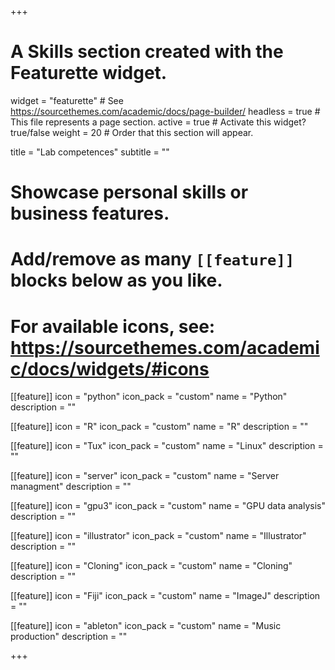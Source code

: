 +++
# A Skills section created with the Featurette widget.
widget = "featurette"  # See https://sourcethemes.com/academic/docs/page-builder/
headless = true  # This file represents a page section.
active = true  # Activate this widget? true/false
weight = 20  # Order that this section will appear.

title = "Lab competences"
subtitle = ""

# Showcase personal skills or business features.
# 
# Add/remove as many `[[feature]]` blocks below as you like.
# 
# For available icons, see: https://sourcethemes.com/academic/docs/widgets/#icons



[[feature]]
  icon = "python"
  icon_pack = "custom"
  name = "Python"
  description = ""  

[[feature]]
  icon = "R"
  icon_pack = "custom"
  name = "R"
  description = ""
  
[[feature]]
  icon = "Tux"
  icon_pack = "custom"
  name = "Linux"
  description = ""  

[[feature]]
  icon = "server"
  icon_pack = "custom"
  name = "Server managment"
  description = ""


[[feature]]
  icon = "gpu3"
  icon_pack = "custom"
  name = "GPU data analysis"
  description = ""
  

[[feature]]
  icon = "illustrator"
  icon_pack = "custom"
  name = "Illustrator"
  description = ""

  
[[feature]]
  icon = "Cloning"
  icon_pack = "custom"
  name = "Cloning"
  description = ""
  
[[feature]]
  icon = "Fiji"
  icon_pack = "custom"
  name = "ImageJ"
  description = ""
  
[[feature]]
  icon = "ableton"
  icon_pack = "custom"
  name = "Music production"
  description = ""

+++
